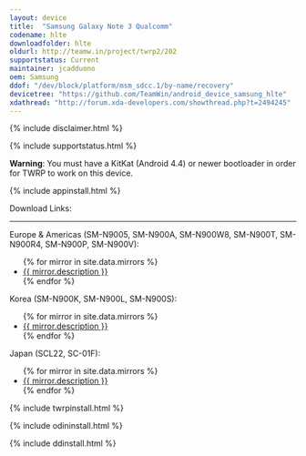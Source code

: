 ```yaml
---
layout: device
title:  "Samsung Galaxy Note 3 Qualcomm"
codename: hlte
downloadfolder: hlte
oldurl: http://teamw.in/project/twrp2/202
supportstatus: Current
maintainer: jcadduono
oem: Samsung
ddof: "/dev/block/platform/msm_sdcc.1/by-name/recovery"
devicetree: "https://github.com/TeamWin/android_device_samsung_hlte"
xdathread: "http://forum.xda-developers.com/showthread.php?t=2494245"
---
```


{% include disclaimer.html %}

{% include supportstatus.html %}

<p class="text"><strong>Warning</strong>: You must have a KitKat (Android 4.4) or newer bootloader in order for TWRP to work on this device.</p>

{% include appinstall.html %}

<div class='page-heading'>Download Links:</div>
<hr />
<p class="text">Europe &amp; Americas (SM-N9005, SM-N900A, SM-N900W8, SM-N900T, SM-N900R4, SM-N900P, SM-N900V):</p>
<ul>
{% for mirror in site.data.mirrors %}
  <li>
    <a href="{{ mirror.baseurl }}hlte">
      {{ mirror.description }}
    </a>
  </li>
{% endfor %}
</ul>
<p class="text">Korea (SM-N900K, SM-N900L, SM-N900S):</p>
<ul>
{% for mirror in site.data.mirrors %}
  <li>
    <a href="{{ mirror.baseurl }}hlteskt">
      {{ mirror.description }}
    </a>
  </li>
{% endfor %}
</ul>
<p class="text">Japan (SCL22, SC-01F):</p>
<ul>
{% for mirror in site.data.mirrors %}
  <li>
    <a href="{{ mirror.baseurl }}hltekdi">
      {{ mirror.description }}
    </a>
  </li>
{% endfor %}
</ul>

{% include twrpinstall.html %}

{% include odininstall.html %}

{% include ddinstall.html %}
